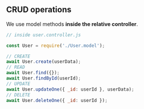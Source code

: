 ## CRUD operations

We use model methods **inside the relative controller**.

```js
// inside user.controller.js

const User = require('./User.model');

// CREATE
await User.create(userData);
// READ
await User.find({});
await User.findById(userId);
// UPDATE
await User.updateOne({ _id: userId }, userData);
// DELETE
await User.deleteOne({ _id: userId });
```
